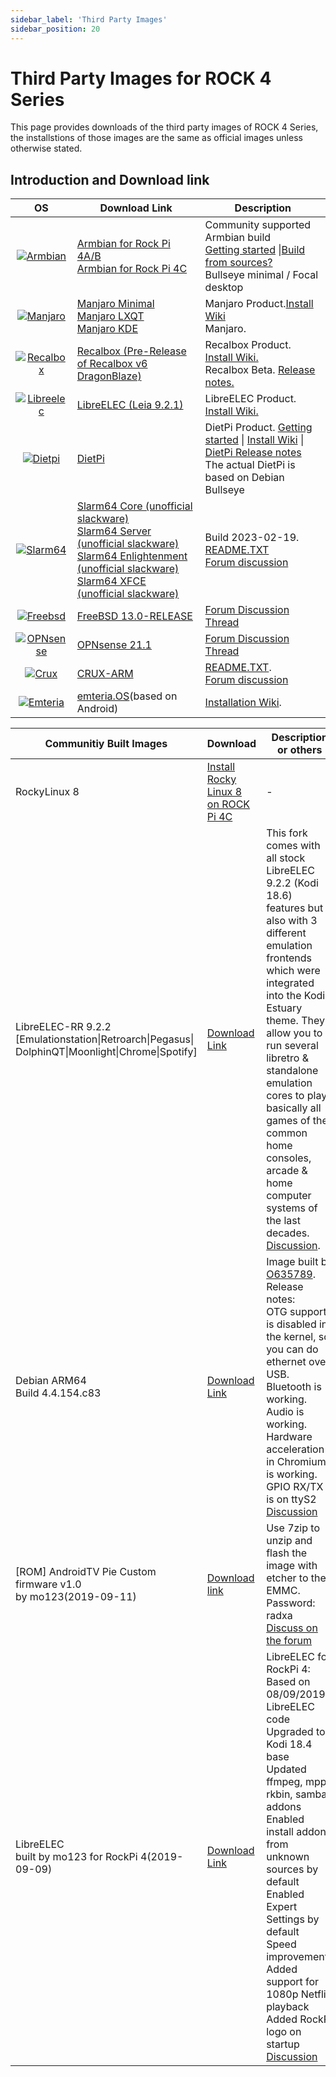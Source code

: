 ```yaml
---
sidebar_label: 'Third Party Images'
sidebar_position: 20
---
```


# Third Party Images for ROCK 4 Series

This page provides downloads of the third party images of ROCK 4 Series, 
the installstions of those images are the same as official images unless otherwise stated.  

## Introduction and Download link

|OS|Download Link|Description|
|:-:|----------------|-------|
|[![Armbian](/img/third-party-images-pic/Armbian.webp)](https://www.armbian.com/rock-pi-4/)|[Armbian for Rock Pi 4A/B](https://github.com/radxa-build/rockpi-4b/releases/latest)<br/>[Armbian for Rock Pi 4C](https://github.com/radxa-build/rockpi-4c/releases/latest)|Community supported Armbian build<br/>[Getting started](https://docs.armbian.com/User-Guide_Getting-Started/) \|[Build from sources?](https://github.com/armbian/build)<br/>Bullseye minimal / Focal desktop|
|[![Manjaro](/img/third-party-images-pic/Manjaro-Logo.webp)](https://manjaro.org)|[Manjaro Minimal](https://mirrors.tuna.tsinghua.edu.cn/osdn/storage/g/m/ma/manjaro-arm/rockpi4/minimal/19.06/Manjaro-ARM-minimal-rockpi4-19.06.img.xz)<br/>[Manjaro LXQT](https://mirrors.xtom.com.hk/osdn//storage/g/m/ma/manjaro-arm/rockpi4/lxqt/19.06/Manjaro-ARM-lxqt-rockpi4-19.06.img.xz)<br/>[Manjaro KDE](https://mirrors.tuna.tsinghua.edu.cn/osdn/storage/g/m/ma/manjaro-arm/rockpi4/kde/19.06/Manjaro-ARM-kde-rockpi4-19.06.img.xz)|Manjaro Product.[Install Wiki](https://www.manjaro.org/)<br/>Manjaro.|
|[![Recalbox](/img/third-party-images-pic/Recalbox-logo.webp)](https://github.com/mrfixit2001/recalbox-rockchip)|[Recalbox (Pre-Release of Recalbox v6 DragonBlaze)](https://github.com/mrfixit2001/recalbox-rockchip/releases/download/200607/recalbox-rockpi4-mrfixit-200607.img.xz)|Recalbox Product.<br/>[Install Wiki.](https://www.recalbox.com/diyrecalbox/)<br/>Recalbox Beta. [Release notes.](https://github.com/mrfixit2001/recalbox-rockchip/releases)|
|[![Libreelec](/img/third-party-images-pic/Libreelec-logo.webp)](https://libreelec.tv/downloads/rockchip/)|[LibreELEC (Leia 9.2.1)](http://releases.libreelec.tv/LibreELEC-RK3399.arm-9.2.1-rock-pi-4.img.gz)|LibreELEC Product. [Install Wiki.](https://libreelec.wiki/)|
|[![Dietpi](/img/third-party-images-pic/dietpi-logo.webp)](https://dietpi.com)|[DietPi](https://dietpi.com/downloads/images/DietPi_ROCKPi4-ARMv8-Bullseye.7z)|DietPi Product. [Getting started](https://dietpi.com/docs/) \| [Install Wiki](https://dietpi.com/docs/install/) \| [DietPi Release notes](https://dietpi.com/docs/releases/)<br/>The actual DietPi is based on Debian Bullseye|
|[![Slarm64](/img/third-party-images-pic/Slarm64-logo.webp)](http://dl.slarm64.org)|[Slarm64 Core (unofficial slackware)](https://dl.slarm64.org/slackware/images/rock_pi_4/slarm64-current-aarch64-core-rock_pi_4-6.1.12-build-20230219.img.zst)<br/>[Slarm64 Server (unofficial slackware)](https://dl.slarm64.org/slackware/images/rock_pi_4/slarm64-current-aarch64-server-rock_pi_4-6.1.12-build-20230219.img.zst)<br/>[Slarm64 Enlightenment (unofficial slackware)](https://dl.slarm64.org/slackware/images/rock_pi_4/slarm64-current-aarch64-enlightenment-rock_pi_4-5.14.6-build-20210919.img.zst)<br/>[Slarm64 XFCE (unofficial slackware)](https://dl.slarm64.org/slackware/images/rock_pi_4/slarm64-current-aarch64-xfce-rock_pi_4-6.1.12-build-20230219.img.zst)|Build 2023-02-19.<br/>[README.TXT](http://dl.slarm64.org/slackware/images/rock_pi_4/README.TXT)<br/>[Forum discussion](https://forum.radxa.com/t/slarm64-aarch64-unofficial-slackware/419/4)|
|[![Freebsd](/img/third-party-images-pic/Freebsd-Logo.webp)](https://www.freebsd.org/platforms/arm.html)|[FreeBSD 13.0-RELEASE](https://personalbsd.org/?page_id=2)|[Forum Discussion Thread](https://forum.radxa.com/t/freebsd-13-current-on-rock-pi4/2071/4)|
|[![OPNsense](/img/third-party-images-pic/OPNsense-Logo.webp)](https://opnsense.org/)|[OPNsense 21.1](https://personalbsd.org/?page_id=2)|[Forum Discussion Thread](https://forum.radxa.com/t/opnsense-for-rock-pi-e-rock-pi-4/4104)|
|[![Crux](/img/third-party-images-pic/Crux-logo.webp)](http://dl.slarm64.org/crux/images/rock_pi_4/crux-arm-3.6-aarch64-core-rock_pi_4-5.15.11-build-20211225.img.zst)|[CRUX-ARM](http://dl.slarm64.org/crux/images/rock_pi_4/crux-arm-3.6-aarch64-core-rock_pi_4-5.15.11-build-20211225.img.zst)|[README.TXT](http://dl.slarm64.org/slackware/images/rock_pi_4/README.TXT).<br/>[Forum discussion](https://forum.radxa.com/t/rock-pi-4-crux-arm-aarch6414)|
|[![Emteria](/img/third-party-images-pic/Emteria-logo.webp)](https://about.emteria.com/knowledgebase/how-to-flash-the-rockpi-4b)|[emteria.OS](https://emteria.com/blog/rockpi-4b)(based on Android)|[Installation Wiki](https://about.emteria.com/knowledgebase/how-to-flash-the-rockpi-4b/).|

|Communitiy Built Images|Download|Description or others|
|-|-|-|
|RockyLinux 8|[Install Rocky Linux 8 on ROCK Pi 4C](http://www.fieldday.io/installing-rockylinux8-on-rockpi4c/)|-|
|LibreELEC-RR 9.2.2<br/>[Emulationstation\|Retroarch\|Pegasus\|<br/>DolphinQT\|Moonlight\|Chrome\|Spotify]|[Download Link](https://mega.nz/file/bkIyRIJD#ftqGZHrBZ_XDKa2Qqr7FhM_2DtGGWnIv893X3hPe8Ho)|This fork comes with all stock LibreELEC 9.2.2 (Kodi 18.6) features but also with 3 different emulation frontends which were integrated into the Kodi Estuary theme. They allow you to run several libretro & standalone emulation cores to play basically all games of the common home consoles, arcade & home computer systems of the last decades.<br/>[Discussion](https://forum.libreelec.tv/thread/12662-libreelec-rr-9-x-emulationstation-retroarch-pegasus-dolphinqt-moonlight-chrome-s/?postID=139592#post139592).|
|Debian ARM64<br/>Build 4.4.154.c83|[Download Link](https://github.com/SX-GitHub/Debian-ARM64-RockPi4/releases/tag/4.4.154.c83)|Image built by [O635789](https://forum.radxa.com/u/o635789/summary).<br/>Release notes:<br/>OTG support is disabled in the kernel, so you can do ethernet over USB.<br/>Bluetooth is working.<br/>Audio is working.<br/>Hardware acceleration in Chromium is working.<br/>GPIO RX/TX is on ttyS2<br/>[Discussion](https://forum.radxa.com/t/new-custom-debian-arm64-build-4-4-154-c83-is-finally-here/881)|
|[ROM] AndroidTV Pie Custom firmware v1.0<br/>by mo123(2019-09-11)|[Download link](https://mega.nz/#!RdV3HICS!ibg27aRCu...ZiBtbB4mmkIeGY)|Use 7zip to unzip and flash the image with etcher to the EMMC.<br/>Password: radxa<br/>[Discuss on the forum](https://forum.radxa.com/t/rom-androidtv-pie-custom-firmware-by-mo123/1873)|
|LibreELEC<br/>built by mo123 for RockPi 4(2019-09-09)|[Download Link](https://mega.nz/#!MBMmkYLD!Xvl7XtTJPRJwVCwNQj-LCx08Q710zkh4K6e-o4bvI8Q)|LibreELEC for RockPi 4: <br/>Based on 08/09/2019 LibreELEC code<br/>Upgraded to Kodi 18.4 base<br/>Updated ffmpeg, mpp, rkbin, samba, addons<br/>Enabled install addons from unknown sources by default<br/>Enabled Expert Settings by default<br/>Speed improvements<br/>Added support for 1080p Netflix playback<br/>Added RockPi logo on startup<br/>[Discussion](https://forum.radxa.com/t/libreelec-rockpi-4/1869)|

